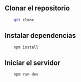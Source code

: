 
## Clonar el repositorio

```bash
    git clone 
```

## Instalar dependencias

```bash
    npm install
```

## Iniciar el servidor

```bash
    npm run dev
```


